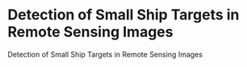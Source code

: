 # Detection of Small Ship Targets in Remote Sensing Images
 Detection of Small Ship Targets in Remote Sensing Images

